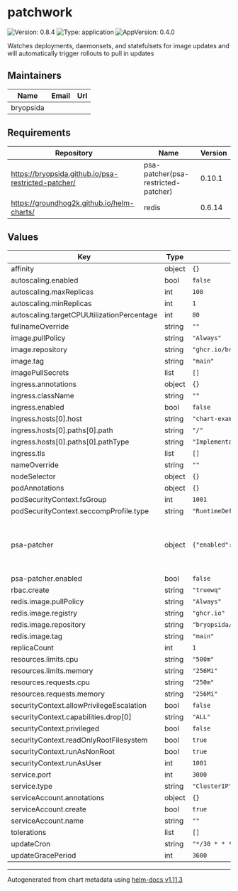 # patchwork

![Version: 0.8.4](https://img.shields.io/badge/Version-0.8.4-informational?style=flat-square) ![Type: application](https://img.shields.io/badge/Type-application-informational?style=flat-square) ![AppVersion: 0.4.0](https://img.shields.io/badge/AppVersion-0.4.0-informational?style=flat-square)

Watches deployments, daemonsets, and statefulsets for image updates and will automatically trigger rollouts to pull in updates

## Maintainers

| Name | Email | Url |
| ---- | ------ | --- |
| bryopsida |  |  |

## Requirements

| Repository | Name | Version |
|------------|------|---------|
| https://bryopsida.github.io/psa-restricted-patcher/ | psa-patcher(psa-restricted-patcher) | 0.10.1 |
| https://groundhog2k.github.io/helm-charts/ | redis | 0.6.14 |

## Values

| Key | Type | Default | Description |
|-----|------|---------|-------------|
| affinity | object | `{}` |  |
| autoscaling.enabled | bool | `false` |  |
| autoscaling.maxReplicas | int | `100` |  |
| autoscaling.minReplicas | int | `1` |  |
| autoscaling.targetCPUUtilizationPercentage | int | `80` |  |
| fullnameOverride | string | `""` |  |
| image.pullPolicy | string | `"Always"` |  |
| image.repository | string | `"ghcr.io/bryopsida/patchwork"` |  |
| image.tag | string | `"main"` |  |
| imagePullSecrets | list | `[]` |  |
| ingress.annotations | object | `{}` |  |
| ingress.className | string | `""` |  |
| ingress.enabled | bool | `false` |  |
| ingress.hosts[0].host | string | `"chart-example.local"` |  |
| ingress.hosts[0].paths[0].path | string | `"/"` |  |
| ingress.hosts[0].paths[0].pathType | string | `"ImplementationSpecific"` |  |
| ingress.tls | list | `[]` |  |
| nameOverride | string | `""` |  |
| nodeSelector | object | `{}` |  |
| podAnnotations | object | `{}` |  |
| podSecurityContext.fsGroup | int | `1001` |  |
| podSecurityContext.seccompProfile.type | string | `"RuntimeDefault"` |  |
| psa-patcher | object | `{"enabled":false}` | control the psa-restricted-patcher behavior, disabled by default, for more information see: https://artifacthub.io/packages/helm/psa-restricted-patcher/psa-restricted-patcher |
| psa-patcher.enabled | bool | `false` | enable the psa patcher |
| rbac.create | string | `"truewq"` |  |
| redis.image.pullPolicy | string | `"Always"` |  |
| redis.image.registry | string | `"ghcr.io"` |  |
| redis.image.repository | string | `"bryopsida/redis"` |  |
| redis.image.tag | string | `"main"` |  |
| replicaCount | int | `1` |  |
| resources.limits.cpu | string | `"500m"` |  |
| resources.limits.memory | string | `"256Mi"` |  |
| resources.requests.cpu | string | `"250m"` |  |
| resources.requests.memory | string | `"256Mi"` |  |
| securityContext.allowPrivilegeEscalation | bool | `false` |  |
| securityContext.capabilities.drop[0] | string | `"ALL"` |  |
| securityContext.privileged | bool | `false` |  |
| securityContext.readOnlyRootFilesystem | bool | `true` |  |
| securityContext.runAsNonRoot | bool | `true` |  |
| securityContext.runAsUser | int | `1001` |  |
| service.port | int | `3000` |  |
| service.type | string | `"ClusterIP"` |  |
| serviceAccount.annotations | object | `{}` |  |
| serviceAccount.create | bool | `true` |  |
| serviceAccount.name | string | `""` |  |
| tolerations | list | `[]` |  |
| updateCron | string | `"*/30 * * * *"` |  |
| updateGracePeriod | int | `3600` |  |

----------------------------------------------
Autogenerated from chart metadata using [helm-docs v1.11.3](https://github.com/norwoodj/helm-docs/releases/v1.11.3)
